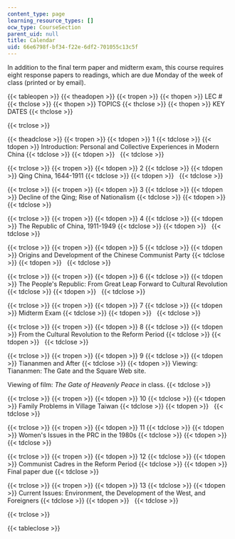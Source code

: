 ```yaml
---
content_type: page
learning_resource_types: []
ocw_type: CourseSection
parent_uid: null
title: Calendar
uid: 66e6798f-bf34-f22e-6df2-701055c13c5f
---
```


In addition to the final term paper and midterm exam, this course requires eight response papers to readings, which are due Monday of the week of class (printed or by email).

{{< tableopen >}}
{{< theadopen >}}
{{< tropen >}}
{{< thopen >}}
LEC #
{{< thclose >}}
{{< thopen >}}
TOPICS
{{< thclose >}}
{{< thopen >}}
KEY DATES
{{< thclose >}}

{{< trclose >}}

{{< theadclose >}}
{{< tropen >}}
{{< tdopen >}}
1
{{< tdclose >}}
{{< tdopen >}}
Introduction: Personal and Collective Experiences in Modern China
{{< tdclose >}}
{{< tdopen >}}
 
{{< tdclose >}}

{{< trclose >}}
{{< tropen >}}
{{< tdopen >}}
2
{{< tdclose >}}
{{< tdopen >}}
Qing China, 1644-1911
{{< tdclose >}}
{{< tdopen >}}
 
{{< tdclose >}}

{{< trclose >}}
{{< tropen >}}
{{< tdopen >}}
3
{{< tdclose >}}
{{< tdopen >}}
Decline of the Qing; Rise of Nationalism
{{< tdclose >}}
{{< tdopen >}}
 
{{< tdclose >}}

{{< trclose >}}
{{< tropen >}}
{{< tdopen >}}
4
{{< tdclose >}}
{{< tdopen >}}
The Republic of China, 1911-1949
{{< tdclose >}}
{{< tdopen >}}
 
{{< tdclose >}}

{{< trclose >}}
{{< tropen >}}
{{< tdopen >}}
5
{{< tdclose >}}
{{< tdopen >}}
Origins and Development of the Chinese Communist Party
{{< tdclose >}}
{{< tdopen >}}
 
{{< tdclose >}}

{{< trclose >}}
{{< tropen >}}
{{< tdopen >}}
6
{{< tdclose >}}
{{< tdopen >}}
The People's Republic: From Great Leap Forward to Cultural Revolution
{{< tdclose >}}
{{< tdopen >}}
 
{{< tdclose >}}

{{< trclose >}}
{{< tropen >}}
{{< tdopen >}}
7
{{< tdclose >}}
{{< tdopen >}}
Midterm Exam
{{< tdclose >}}
{{< tdopen >}}
 
{{< tdclose >}}

{{< trclose >}}
{{< tropen >}}
{{< tdopen >}}
8
{{< tdclose >}}
{{< tdopen >}}
From the Cultural Revolution to the Reform Period
{{< tdclose >}}
{{< tdopen >}}
 
{{< tdclose >}}

{{< trclose >}}
{{< tropen >}}
{{< tdopen >}}
9
{{< tdclose >}}
{{< tdopen >}}
Tiananmen and After
{{< tdclose >}}
{{< tdopen >}}
Viewing: Tiananmen: The Gate and the Square Web site.  
  
Viewing of film: _The Gate of Heavenly Peace_ in class.
{{< tdclose >}}

{{< trclose >}}
{{< tropen >}}
{{< tdopen >}}
10
{{< tdclose >}}
{{< tdopen >}}
Family Problems in Village Taiwan
{{< tdclose >}}
{{< tdopen >}}
 
{{< tdclose >}}

{{< trclose >}}
{{< tropen >}}
{{< tdopen >}}
11
{{< tdclose >}}
{{< tdopen >}}
Women's Issues in the PRC in the 1980s
{{< tdclose >}}
{{< tdopen >}}
 
{{< tdclose >}}

{{< trclose >}}
{{< tropen >}}
{{< tdopen >}}
12
{{< tdclose >}}
{{< tdopen >}}
Communist Cadres in the Reform Period
{{< tdclose >}}
{{< tdopen >}}
Final paper due
{{< tdclose >}}

{{< trclose >}}
{{< tropen >}}
{{< tdopen >}}
13
{{< tdclose >}}
{{< tdopen >}}
Current Issues: Environment, the Development of the West, and Foreigners
{{< tdclose >}}
{{< tdopen >}}
 
{{< tdclose >}}

{{< trclose >}}

{{< tableclose >}}